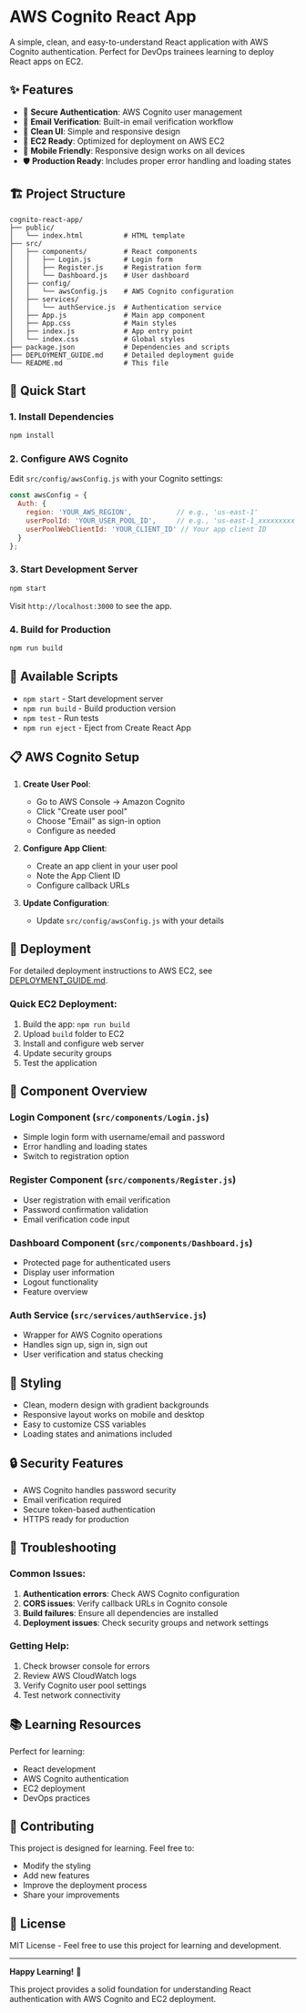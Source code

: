 # AWS Cognito React App

A simple, clean, and easy-to-understand React application with AWS Cognito authentication. Perfect for DevOps trainees learning to deploy React apps on EC2.

## ✨ Features

- 🔐 **Secure Authentication**: AWS Cognito user management
- 📧 **Email Verification**: Built-in email verification workflow
- 🎨 **Clean UI**: Simple and responsive design
- 🚀 **EC2 Ready**: Optimized for deployment on AWS EC2
- 📱 **Mobile Friendly**: Responsive design works on all devices
- 🛡️ **Production Ready**: Includes proper error handling and loading states

## 🏗️ Project Structure

```
cognito-react-app/
├── public/
│   └── index.html          # HTML template
├── src/
│   ├── components/         # React components
│   │   ├── Login.js        # Login form
│   │   ├── Register.js     # Registration form
│   │   └── Dashboard.js    # User dashboard
│   ├── config/
│   │   └── awsConfig.js    # AWS Cognito configuration
│   ├── services/
│   │   └── authService.js  # Authentication service
│   ├── App.js              # Main app component
│   ├── App.css             # Main styles
│   ├── index.js            # App entry point
│   └── index.css           # Global styles
├── package.json            # Dependencies and scripts
├── DEPLOYMENT_GUIDE.md     # Detailed deployment guide
└── README.md               # This file
```

## 🚀 Quick Start

### 1. Install Dependencies
```bash
npm install
```

### 2. Configure AWS Cognito
Edit `src/config/awsConfig.js` with your Cognito settings:
```javascript
const awsConfig = {
  Auth: {
    region: 'YOUR_AWS_REGION',           // e.g., 'us-east-1'
    userPoolId: 'YOUR_USER_POOL_ID',     // e.g., 'us-east-1_xxxxxxxxx'
    userPoolWebClientId: 'YOUR_CLIENT_ID' // Your app client ID
  }
};
```

### 3. Start Development Server
```bash
npm start
```

Visit `http://localhost:3000` to see the app.

### 4. Build for Production
```bash
npm run build
```

## 🔧 Available Scripts

- `npm start` - Start development server
- `npm run build` - Build production version
- `npm test` - Run tests
- `npm run eject` - Eject from Create React App

## 📋 AWS Cognito Setup

1. **Create User Pool**:
   - Go to AWS Console → Amazon Cognito
   - Click "Create user pool"
   - Choose "Email" as sign-in option
   - Configure as needed

2. **Configure App Client**:
   - Create an app client in your user pool
   - Note the App Client ID
   - Configure callback URLs

3. **Update Configuration**:
   - Update `src/config/awsConfig.js` with your details

## 🚀 Deployment

For detailed deployment instructions to AWS EC2, see [DEPLOYMENT_GUIDE.md](./DEPLOYMENT_GUIDE.md).

### Quick EC2 Deployment:
1. Build the app: `npm run build`
2. Upload `build` folder to EC2
3. Install and configure web server
4. Update security groups
5. Test the application

## 🎯 Component Overview

### Login Component (`src/components/Login.js`)
- Simple login form with username/email and password
- Error handling and loading states
- Switch to registration option

### Register Component (`src/components/Register.js`)
- User registration with email verification
- Password confirmation validation
- Email verification code input

### Dashboard Component (`src/components/Dashboard.js`)
- Protected page for authenticated users
- Display user information
- Logout functionality
- Feature overview

### Auth Service (`src/services/authService.js`)
- Wrapper for AWS Cognito operations
- Handles sign up, sign in, sign out
- User verification and status checking

## 🎨 Styling

- Clean, modern design with gradient backgrounds
- Responsive layout works on mobile and desktop
- Easy to customize CSS variables
- Loading states and animations included

## 🔒 Security Features

- AWS Cognito handles password security
- Email verification required
- Secure token-based authentication
- HTTPS ready for production

## 🚨 Troubleshooting

### Common Issues:

1. **Authentication errors**: Check AWS Cognito configuration
2. **CORS issues**: Verify callback URLs in Cognito console
3. **Build failures**: Ensure all dependencies are installed
4. **Deployment issues**: Check security groups and network settings

### Getting Help:

1. Check browser console for errors
2. Review AWS CloudWatch logs
3. Verify Cognito user pool settings
4. Test network connectivity

## 📚 Learning Resources

Perfect for learning:
- React development
- AWS Cognito authentication
- EC2 deployment
- DevOps practices

## 🤝 Contributing

This project is designed for learning. Feel free to:
- Modify the styling
- Add new features
- Improve the deployment process
- Share your improvements

## 📄 License

MIT License - Feel free to use this project for learning and development.

---

**Happy Learning!** 🎉

This project provides a solid foundation for understanding React authentication with AWS Cognito and EC2 deployment.
